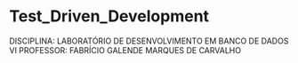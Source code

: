 # Test_Driven_Development
 DISCIPLINA: LABORATÓRIO DE DESENVOLVIMENTO EM BANCO DE DADOS VI PROFESSOR: FABRÍCIO GALENDE MARQUES DE CARVALHO
